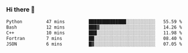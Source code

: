 ### Hi there 👋

<!--START_SECTION:waka-->

```txt
Python         47 mins         ██████████████░░░░░░░░░░░   55.59 %
Bash           12 mins         ███▓░░░░░░░░░░░░░░░░░░░░░   14.26 %
C++            10 mins         ███░░░░░░░░░░░░░░░░░░░░░░   11.98 %
Fortran        7 mins          ██░░░░░░░░░░░░░░░░░░░░░░░   08.40 %
JSON           6 mins          █▓░░░░░░░░░░░░░░░░░░░░░░░   07.05 %
```

<!--END_SECTION:waka-->
